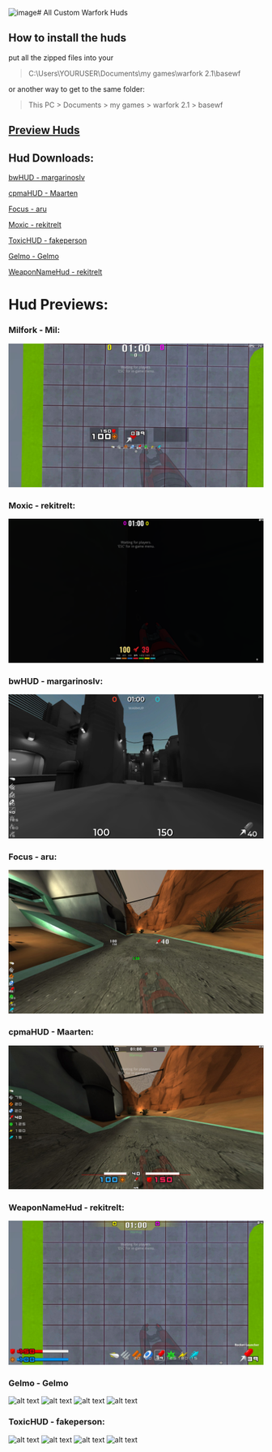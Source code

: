 ![image](https://github.com/rekitrelt/WarforkHuds/assets/67936854/c6b35790-e609-4c3c-a665-beae16968fd1)# All Custom Warfork Huds
## How to install the huds
put all the zipped files into your
> C:\Users\YOURUSER\Documents\my games\warfork 2.1\basewf

or another way to get to the same folder:

> This PC > Documents > my games > warfork 2.1 > basewf

## [Preview Huds](https://github.com/rekitrelt/WarforkHuds/blob/main/Hud%20previews/README.md)
## Hud Downloads:

[bwHUD - margarinoslv](https://github.com/margarinoslv/bwHUD/archive/refs/heads/main.zip)

[cpmaHUD - Maarten](https://github.com/rekitrelt/WarforkHuds/releases/download/Release/cpmaHUD-Maarten.rar)

[Focus - aru](https://github.com/rekitrelt/WarforkHuds/releases/download/Release/Focus-aru.zip)

[Moxic - rekitrelt](https://github.com/rekitrelt/WarforkHuds/releases/download/Release/moxic-rekitrelt.zip)

[ToxicHUD - fakeperson](https://github.com/rekitrelt/WarforkHuds/releases/download/Release/toxicHUD-fakeperson.zip)

[Gelmo - Gelmo](https://github.com/rekitrelt/WarforkHuds/releases/download/Release/WarforkHuds-Gelmo.zip)

[WeaponNameHud - rekitrelt](https://github.com/rekitrelt/WarforkHuds/releases/download/Release/WeaponNameHud-rekitrelt.zip)

# Hud Previews:

### Milfork - Mil:
![alt text](https://github.com/rekitrelt/WarforkHuds/blob/main/Hud%20previews/milfork.jpg?raw=true)
### Moxic - rekitrelt:
![alt text](https://github.com/rekitrelt/WarforkHuds/blob/main/Hud%20previews/Moxic.png?raw=true)
### bwHUD - margarinoslv:
![alt text](https://github.com/rekitrelt/WarforkHuds/blob/main/Hud%20previews/bwHUD.png?raw=true)
### Focus - aru:
![alt text](https://github.com/rekitrelt/WarforkHuds/blob/main/Hud%20previews/Focus.jpg?raw=true)
### cpmaHUD - Maarten:
![alt text](https://github.com/rekitrelt/WarforkHuds/blob/main/Hud%20previews/cpma.jpg?raw=true)
### WeaponNameHud - rekitrelt:
![alt text](https://github.com/rekitrelt/WarforkHuds/blob/main/Hud%20previews/WeaponNameHud.jpg?raw=true)
### Gelmo - Gelmo
![alt text](https://cdn.discordapp.com/attachments/1145541732554002556/1145811681012887673/20230828140525_1.jpg)
![alt text](https://cdn.discordapp.com/attachments/1145541732554002556/1145810873936519290/20230828134540_1.jpg)
![alt text](https://cdn.discordapp.com/attachments/1145541732554002556/1145810874217550066/20230828134953_1.jpg)
![alt text](https://cdn.discordapp.com/attachments/1145541732554002556/1145810874460799086/20230828135658_1.jpg)
### ToxicHUD - fakeperson:
![alt text](https://cdn.discordapp.com/attachments/1143609877575520438/1144503615491424316/1.jpg)
![alt text](https://cdn.discordapp.com/attachments/1143609877575520438/1144503615738892328/2.jpg)
![alt text](https://cdn.discordapp.com/attachments/1143609877575520438/1144503615982149723/3.jpg)
![alt text](https://cdn.discordapp.com/attachments/1143609877575520438/1144503616196067379/4.jpg)
